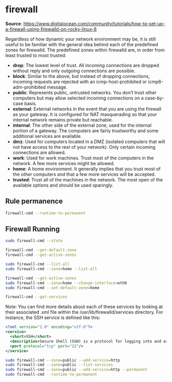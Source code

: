 # firewall

**Source**: https://www.digitalocean.com/community/tutorials/how-to-set-up-a-firewall-using-firewalld-on-rocky-linux-8

Regardless of how dynamic your network environment may be, it is still useful to be familiar with the general idea behind each of the predefined zones for firewalld. The predefined zones within firewalld are, in order from least trusted to most trusted:

- **drop**: The lowest level of trust. All incoming connections are dropped without reply and only outgoing connections are possible.
- **block**: Similar to the above, but instead of dropping connections, incoming requests are rejected with an icmp-host-prohibited or icmp6-adm-prohibited message.
- **public**: Represents public, untrusted networks. You don’t trust other computers but may allow selected incoming connections on a case-by-case basis.
- **external**: External networks in the event that you are using the firewall as your gateway. It is configured for NAT masquerading so that your internal network remains private but reachable.
- **internal**: The other side of the external zone, used for the internal portion of a gateway. The computers are fairly trustworthy and some additional services are available.
- **dmz**: Used for computers located in a DMZ (isolated computers that will not have access to the rest of your network). Only certain incoming connections are allowed.
- **work**: Used for work machines. Trust most of the computers in the network. A few more services might be allowed.
- **home**: A home environment. It generally implies that you trust most of the other computers and that a few more services will be accepted.
- **trusted**: Trust all of the machines in the network. The most open of the available options and should be used sparingly.


## Rule permanence

```bash
firewall-cmd --runtime-to-permanent
```

## Firewall Running

```bash
sudo firewall-cmd --state
```

```bash
firewall-cmd --get-default-zone
firewall-cmd --get-active-zones
```

```bash
sudo firewall-cmd --list-all
sudo firewall-cmd --zone=home --list-all
```

```bash
firewall-cmd --get-active-zones
sudo firewall-cmd --zone=home --change-interface=eth0
sudo firewall-cmd --set-default-zone=home
```

```bash
firewall-cmd --get-services
```

Note: You can find more details about each of these services by looking at their associated .xml file within the /usr/lib/firewalld/services directory. For instance, the SSH service is defined like this:

```xml
<?xml version="1.0" encoding="utf-8"?>
<service>
  <short>SSH</short>
  <description>Secure Shell (SSH) is a protocol for logging into and executing commands on remote machines. It provides secure encrypted communications. If you plan on accessing your machine remotely via SSH over a firewalled interface, enable this option. You need the openssh-server package installed for this option to be useful.</description>
  <port protocol="tcp" port="22"/>
</service>
```

```bash
sudo firewall-cmd --zone=public --add-service=http
sudo firewall-cmd --zone=public --list-services
sudo firewall-cmd --zone=public --add-service=http --permanent
sudo firewall-cmd --runtime-to-permanent
```
